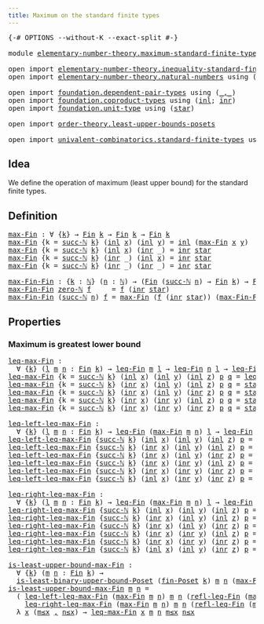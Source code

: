 ```yaml
---
title: Maximum on the standard finite types
---
```


<pre class="Agda"><a id="62" class="Symbol">{-#</a> <a id="66" class="Keyword">OPTIONS</a> <a id="74" class="Pragma">--without-K</a> <a id="86" class="Pragma">--exact-split</a> <a id="100" class="Symbol">#-}</a>

<a id="105" class="Keyword">module</a> <a id="112" href="elementary-number-theory.maximum-standard-finite-types.html" class="Module">elementary-number-theory.maximum-standard-finite-types</a> <a id="167" class="Keyword">where</a>

<a id="174" class="Keyword">open</a> <a id="179" class="Keyword">import</a> <a id="186" href="elementary-number-theory.inequality-standard-finite-types.html" class="Module">elementary-number-theory.inequality-standard-finite-types</a>
<a id="244" class="Keyword">open</a> <a id="249" class="Keyword">import</a> <a id="256" href="elementary-number-theory.natural-numbers.html" class="Module">elementary-number-theory.natural-numbers</a> <a id="297" class="Keyword">using</a> <a id="303" class="Symbol">(</a><a id="304" href="elementary-number-theory.natural-numbers.html#1458" class="Datatype">ℕ</a><a id="305" class="Symbol">;</a> <a id="307" href="elementary-number-theory.natural-numbers.html#1479" class="InductiveConstructor">zero-ℕ</a><a id="313" class="Symbol">;</a> <a id="315" href="elementary-number-theory.natural-numbers.html#1492" class="InductiveConstructor">succ-ℕ</a><a id="321" class="Symbol">)</a>

<a id="324" class="Keyword">open</a> <a id="329" class="Keyword">import</a> <a id="336" href="foundation.dependent-pair-types.html" class="Module">foundation.dependent-pair-types</a> <a id="368" class="Keyword">using</a> <a id="374" class="Symbol">(</a><a id="375" href="foundation-core.dependent-pair-types.html#692" class="InductiveConstructor Operator">_,_</a><a id="378" class="Symbol">)</a>
<a id="380" class="Keyword">open</a> <a id="385" class="Keyword">import</a> <a id="392" href="foundation.coproduct-types.html" class="Module">foundation.coproduct-types</a> <a id="419" class="Keyword">using</a> <a id="425" class="Symbol">(</a><a id="426" href="foundation.coproduct-types.html#1253" class="InductiveConstructor">inl</a><a id="429" class="Symbol">;</a> <a id="431" href="foundation.coproduct-types.html#1276" class="InductiveConstructor">inr</a><a id="434" class="Symbol">)</a>
<a id="436" class="Keyword">open</a> <a id="441" class="Keyword">import</a> <a id="448" href="foundation.unit-type.html" class="Module">foundation.unit-type</a> <a id="469" class="Keyword">using</a> <a id="475" class="Symbol">(</a><a id="476" href="foundation.unit-type.html#1108" class="InductiveConstructor">star</a><a id="480" class="Symbol">)</a>

<a id="483" class="Keyword">open</a> <a id="488" class="Keyword">import</a> <a id="495" href="order-theory.least-upper-bounds-posets.html" class="Module">order-theory.least-upper-bounds-posets</a>

<a id="535" class="Keyword">open</a> <a id="540" class="Keyword">import</a> <a id="547" href="univalent-combinatorics.standard-finite-types.html" class="Module">univalent-combinatorics.standard-finite-types</a> <a id="593" class="Keyword">using</a> <a id="599" class="Symbol">(</a><a id="600" href="univalent-combinatorics.standard-finite-types.html#2293" class="Function">Fin</a><a id="603" class="Symbol">)</a>
</pre>
## Idea

We define the operation of maximum (least upper bound) for the standard finite types.

## Definition

<pre class="Agda"><a id="max-Fin"></a><a id="729" href="elementary-number-theory.maximum-standard-finite-types.html#729" class="Function">max-Fin</a> <a id="737" class="Symbol">:</a> <a id="739" class="Symbol">∀</a> <a id="741" class="Symbol">{</a><a id="742" href="elementary-number-theory.maximum-standard-finite-types.html#742" class="Bound">k</a><a id="743" class="Symbol">}</a> <a id="745" class="Symbol">→</a> <a id="747" href="univalent-combinatorics.standard-finite-types.html#2293" class="Function">Fin</a> <a id="751" href="elementary-number-theory.maximum-standard-finite-types.html#742" class="Bound">k</a> <a id="753" class="Symbol">→</a> <a id="755" href="univalent-combinatorics.standard-finite-types.html#2293" class="Function">Fin</a> <a id="759" href="elementary-number-theory.maximum-standard-finite-types.html#742" class="Bound">k</a> <a id="761" class="Symbol">→</a> <a id="763" href="univalent-combinatorics.standard-finite-types.html#2293" class="Function">Fin</a> <a id="767" href="elementary-number-theory.maximum-standard-finite-types.html#742" class="Bound">k</a>
<a id="769" href="elementary-number-theory.maximum-standard-finite-types.html#729" class="Function">max-Fin</a> <a id="777" class="Symbol">{</a><a id="778" class="Argument">k</a> <a id="780" class="Symbol">=</a> <a id="782" href="elementary-number-theory.natural-numbers.html#1492" class="InductiveConstructor">succ-ℕ</a> <a id="789" href="elementary-number-theory.maximum-standard-finite-types.html#789" class="Bound">k</a><a id="790" class="Symbol">}</a> <a id="792" class="Symbol">(</a><a id="793" href="foundation.coproduct-types.html#1253" class="InductiveConstructor">inl</a> <a id="797" href="elementary-number-theory.maximum-standard-finite-types.html#797" class="Bound">x</a><a id="798" class="Symbol">)</a> <a id="800" class="Symbol">(</a><a id="801" href="foundation.coproduct-types.html#1253" class="InductiveConstructor">inl</a> <a id="805" href="elementary-number-theory.maximum-standard-finite-types.html#805" class="Bound">y</a><a id="806" class="Symbol">)</a> <a id="808" class="Symbol">=</a> <a id="810" href="foundation.coproduct-types.html#1253" class="InductiveConstructor">inl</a> <a id="814" class="Symbol">(</a><a id="815" href="elementary-number-theory.maximum-standard-finite-types.html#729" class="Function">max-Fin</a> <a id="823" href="elementary-number-theory.maximum-standard-finite-types.html#797" class="Bound">x</a> <a id="825" href="elementary-number-theory.maximum-standard-finite-types.html#805" class="Bound">y</a><a id="826" class="Symbol">)</a>
<a id="828" href="elementary-number-theory.maximum-standard-finite-types.html#729" class="Function">max-Fin</a> <a id="836" class="Symbol">{</a><a id="837" class="Argument">k</a> <a id="839" class="Symbol">=</a> <a id="841" href="elementary-number-theory.natural-numbers.html#1492" class="InductiveConstructor">succ-ℕ</a> <a id="848" href="elementary-number-theory.maximum-standard-finite-types.html#848" class="Bound">k</a><a id="849" class="Symbol">}</a> <a id="851" class="Symbol">(</a><a id="852" href="foundation.coproduct-types.html#1253" class="InductiveConstructor">inl</a> <a id="856" href="elementary-number-theory.maximum-standard-finite-types.html#856" class="Bound">x</a><a id="857" class="Symbol">)</a> <a id="859" class="Symbol">(</a><a id="860" href="foundation.coproduct-types.html#1276" class="InductiveConstructor">inr</a> <a id="864" class="Symbol">_)</a> <a id="867" class="Symbol">=</a> <a id="869" href="foundation.coproduct-types.html#1276" class="InductiveConstructor">inr</a> <a id="873" href="foundation.unit-type.html#1108" class="InductiveConstructor">star</a>
<a id="878" href="elementary-number-theory.maximum-standard-finite-types.html#729" class="Function">max-Fin</a> <a id="886" class="Symbol">{</a><a id="887" class="Argument">k</a> <a id="889" class="Symbol">=</a> <a id="891" href="elementary-number-theory.natural-numbers.html#1492" class="InductiveConstructor">succ-ℕ</a> <a id="898" href="elementary-number-theory.maximum-standard-finite-types.html#898" class="Bound">k</a><a id="899" class="Symbol">}</a> <a id="901" class="Symbol">(</a><a id="902" href="foundation.coproduct-types.html#1276" class="InductiveConstructor">inr</a> <a id="906" class="Symbol">_)</a> <a id="909" class="Symbol">(</a><a id="910" href="foundation.coproduct-types.html#1253" class="InductiveConstructor">inl</a> <a id="914" href="elementary-number-theory.maximum-standard-finite-types.html#914" class="Bound">x</a><a id="915" class="Symbol">)</a> <a id="917" class="Symbol">=</a> <a id="919" href="foundation.coproduct-types.html#1276" class="InductiveConstructor">inr</a> <a id="923" href="foundation.unit-type.html#1108" class="InductiveConstructor">star</a>
<a id="928" href="elementary-number-theory.maximum-standard-finite-types.html#729" class="Function">max-Fin</a> <a id="936" class="Symbol">{</a><a id="937" class="Argument">k</a> <a id="939" class="Symbol">=</a> <a id="941" href="elementary-number-theory.natural-numbers.html#1492" class="InductiveConstructor">succ-ℕ</a> <a id="948" href="elementary-number-theory.maximum-standard-finite-types.html#948" class="Bound">k</a><a id="949" class="Symbol">}</a> <a id="951" class="Symbol">(</a><a id="952" href="foundation.coproduct-types.html#1276" class="InductiveConstructor">inr</a> <a id="956" class="Symbol">_)</a> <a id="959" class="Symbol">(</a><a id="960" href="foundation.coproduct-types.html#1276" class="InductiveConstructor">inr</a> <a id="964" class="Symbol">_)</a> <a id="967" class="Symbol">=</a> <a id="969" href="foundation.coproduct-types.html#1276" class="InductiveConstructor">inr</a> <a id="973" href="foundation.unit-type.html#1108" class="InductiveConstructor">star</a>

<a id="max-Fin-Fin"></a><a id="979" href="elementary-number-theory.maximum-standard-finite-types.html#979" class="Function">max-Fin-Fin</a> <a id="991" class="Symbol">:</a> <a id="993" class="Symbol">{</a><a id="994" href="elementary-number-theory.maximum-standard-finite-types.html#994" class="Bound">k</a> <a id="996" class="Symbol">:</a> <a id="998" href="elementary-number-theory.natural-numbers.html#1458" class="Datatype">ℕ</a><a id="999" class="Symbol">}</a> <a id="1001" class="Symbol">(</a><a id="1002" href="elementary-number-theory.maximum-standard-finite-types.html#1002" class="Bound">n</a> <a id="1004" class="Symbol">:</a> <a id="1006" href="elementary-number-theory.natural-numbers.html#1458" class="Datatype">ℕ</a><a id="1007" class="Symbol">)</a> <a id="1009" class="Symbol">→</a> <a id="1011" class="Symbol">(</a><a id="1012" href="univalent-combinatorics.standard-finite-types.html#2293" class="Function">Fin</a> <a id="1016" class="Symbol">(</a><a id="1017" href="elementary-number-theory.natural-numbers.html#1492" class="InductiveConstructor">succ-ℕ</a> <a id="1024" href="elementary-number-theory.maximum-standard-finite-types.html#1002" class="Bound">n</a><a id="1025" class="Symbol">)</a> <a id="1027" class="Symbol">→</a> <a id="1029" href="univalent-combinatorics.standard-finite-types.html#2293" class="Function">Fin</a> <a id="1033" href="elementary-number-theory.maximum-standard-finite-types.html#994" class="Bound">k</a><a id="1034" class="Symbol">)</a> <a id="1036" class="Symbol">→</a> <a id="1038" href="univalent-combinatorics.standard-finite-types.html#2293" class="Function">Fin</a> <a id="1042" href="elementary-number-theory.maximum-standard-finite-types.html#994" class="Bound">k</a>
<a id="1044" href="elementary-number-theory.maximum-standard-finite-types.html#979" class="Function">max-Fin-Fin</a> <a id="1056" href="elementary-number-theory.natural-numbers.html#1479" class="InductiveConstructor">zero-ℕ</a> <a id="1063" href="elementary-number-theory.maximum-standard-finite-types.html#1063" class="Bound">f</a>     <a id="1069" class="Symbol">=</a> <a id="1071" href="elementary-number-theory.maximum-standard-finite-types.html#1063" class="Bound">f</a> <a id="1073" class="Symbol">(</a><a id="1074" href="foundation.coproduct-types.html#1276" class="InductiveConstructor">inr</a> <a id="1078" href="foundation.unit-type.html#1108" class="InductiveConstructor">star</a><a id="1082" class="Symbol">)</a>
<a id="1084" href="elementary-number-theory.maximum-standard-finite-types.html#979" class="Function">max-Fin-Fin</a> <a id="1096" class="Symbol">(</a><a id="1097" href="elementary-number-theory.natural-numbers.html#1492" class="InductiveConstructor">succ-ℕ</a> <a id="1104" href="elementary-number-theory.maximum-standard-finite-types.html#1104" class="Bound">n</a><a id="1105" class="Symbol">)</a> <a id="1107" href="elementary-number-theory.maximum-standard-finite-types.html#1107" class="Bound">f</a> <a id="1109" class="Symbol">=</a> <a id="1111" href="elementary-number-theory.maximum-standard-finite-types.html#729" class="Function">max-Fin</a> <a id="1119" class="Symbol">(</a><a id="1120" href="elementary-number-theory.maximum-standard-finite-types.html#1107" class="Bound">f</a> <a id="1122" class="Symbol">(</a><a id="1123" href="foundation.coproduct-types.html#1276" class="InductiveConstructor">inr</a> <a id="1127" href="foundation.unit-type.html#1108" class="InductiveConstructor">star</a><a id="1131" class="Symbol">))</a> <a id="1134" class="Symbol">(</a><a id="1135" href="elementary-number-theory.maximum-standard-finite-types.html#979" class="Function">max-Fin-Fin</a> <a id="1147" href="elementary-number-theory.maximum-standard-finite-types.html#1104" class="Bound">n</a> <a id="1149" class="Symbol">(λ</a> <a id="1152" href="elementary-number-theory.maximum-standard-finite-types.html#1152" class="Bound">k</a> <a id="1154" class="Symbol">→</a> <a id="1156" href="elementary-number-theory.maximum-standard-finite-types.html#1107" class="Bound">f</a> <a id="1158" class="Symbol">(</a><a id="1159" href="foundation.coproduct-types.html#1253" class="InductiveConstructor">inl</a> <a id="1163" href="elementary-number-theory.maximum-standard-finite-types.html#1152" class="Bound">k</a><a id="1164" class="Symbol">)))</a>
</pre>
## Properties

### Maximum is greatest lower bound

<pre class="Agda"><a id="leq-max-Fin"></a><a id="1233" href="elementary-number-theory.maximum-standard-finite-types.html#1233" class="Function">leq-max-Fin</a> <a id="1245" class="Symbol">:</a>
  <a id="1249" class="Symbol">∀</a> <a id="1251" class="Symbol">{</a><a id="1252" href="elementary-number-theory.maximum-standard-finite-types.html#1252" class="Bound">k</a><a id="1253" class="Symbol">}</a> <a id="1255" class="Symbol">(</a><a id="1256" href="elementary-number-theory.maximum-standard-finite-types.html#1256" class="Bound">l</a> <a id="1258" href="elementary-number-theory.maximum-standard-finite-types.html#1258" class="Bound">m</a> <a id="1260" href="elementary-number-theory.maximum-standard-finite-types.html#1260" class="Bound">n</a> <a id="1262" class="Symbol">:</a> <a id="1264" href="univalent-combinatorics.standard-finite-types.html#2293" class="Function">Fin</a> <a id="1268" href="elementary-number-theory.maximum-standard-finite-types.html#1252" class="Bound">k</a><a id="1269" class="Symbol">)</a> <a id="1271" class="Symbol">→</a> <a id="1273" href="elementary-number-theory.inequality-standard-finite-types.html#1164" class="Function">leq-Fin</a> <a id="1281" href="elementary-number-theory.maximum-standard-finite-types.html#1258" class="Bound">m</a> <a id="1283" href="elementary-number-theory.maximum-standard-finite-types.html#1256" class="Bound">l</a> <a id="1285" class="Symbol">→</a> <a id="1287" href="elementary-number-theory.inequality-standard-finite-types.html#1164" class="Function">leq-Fin</a> <a id="1295" href="elementary-number-theory.maximum-standard-finite-types.html#1260" class="Bound">n</a> <a id="1297" href="elementary-number-theory.maximum-standard-finite-types.html#1256" class="Bound">l</a> <a id="1299" class="Symbol">→</a> <a id="1301" href="elementary-number-theory.inequality-standard-finite-types.html#1164" class="Function">leq-Fin</a> <a id="1309" class="Symbol">(</a><a id="1310" href="elementary-number-theory.maximum-standard-finite-types.html#729" class="Function">max-Fin</a> <a id="1318" href="elementary-number-theory.maximum-standard-finite-types.html#1258" class="Bound">m</a> <a id="1320" href="elementary-number-theory.maximum-standard-finite-types.html#1260" class="Bound">n</a><a id="1321" class="Symbol">)</a> <a id="1323" href="elementary-number-theory.maximum-standard-finite-types.html#1256" class="Bound">l</a>
<a id="1325" href="elementary-number-theory.maximum-standard-finite-types.html#1233" class="Function">leq-max-Fin</a> <a id="1337" class="Symbol">{</a><a id="1338" class="Argument">k</a> <a id="1340" class="Symbol">=</a> <a id="1342" href="elementary-number-theory.natural-numbers.html#1492" class="InductiveConstructor">succ-ℕ</a> <a id="1349" href="elementary-number-theory.maximum-standard-finite-types.html#1349" class="Bound">k</a><a id="1350" class="Symbol">}</a> <a id="1352" class="Symbol">(</a><a id="1353" href="foundation.coproduct-types.html#1253" class="InductiveConstructor">inl</a> <a id="1357" href="elementary-number-theory.maximum-standard-finite-types.html#1357" class="Bound">x</a><a id="1358" class="Symbol">)</a> <a id="1360" class="Symbol">(</a><a id="1361" href="foundation.coproduct-types.html#1253" class="InductiveConstructor">inl</a> <a id="1365" href="elementary-number-theory.maximum-standard-finite-types.html#1365" class="Bound">y</a><a id="1366" class="Symbol">)</a> <a id="1368" class="Symbol">(</a><a id="1369" href="foundation.coproduct-types.html#1253" class="InductiveConstructor">inl</a> <a id="1373" href="elementary-number-theory.maximum-standard-finite-types.html#1373" class="Bound">z</a><a id="1374" class="Symbol">)</a> <a id="1376" href="elementary-number-theory.maximum-standard-finite-types.html#1376" class="Bound">p</a> <a id="1378" href="elementary-number-theory.maximum-standard-finite-types.html#1378" class="Bound">q</a> <a id="1380" class="Symbol">=</a> <a id="1382" href="elementary-number-theory.maximum-standard-finite-types.html#1233" class="Function">leq-max-Fin</a> <a id="1394" href="elementary-number-theory.maximum-standard-finite-types.html#1357" class="Bound">x</a> <a id="1396" href="elementary-number-theory.maximum-standard-finite-types.html#1365" class="Bound">y</a> <a id="1398" href="elementary-number-theory.maximum-standard-finite-types.html#1373" class="Bound">z</a> <a id="1400" href="elementary-number-theory.maximum-standard-finite-types.html#1376" class="Bound">p</a> <a id="1402" href="elementary-number-theory.maximum-standard-finite-types.html#1378" class="Bound">q</a>
<a id="1404" href="elementary-number-theory.maximum-standard-finite-types.html#1233" class="Function">leq-max-Fin</a> <a id="1416" class="Symbol">{</a><a id="1417" class="Argument">k</a> <a id="1419" class="Symbol">=</a> <a id="1421" href="elementary-number-theory.natural-numbers.html#1492" class="InductiveConstructor">succ-ℕ</a> <a id="1428" href="elementary-number-theory.maximum-standard-finite-types.html#1428" class="Bound">k</a><a id="1429" class="Symbol">}</a> <a id="1431" class="Symbol">(</a><a id="1432" href="foundation.coproduct-types.html#1276" class="InductiveConstructor">inr</a> <a id="1436" href="elementary-number-theory.maximum-standard-finite-types.html#1436" class="Bound">x</a><a id="1437" class="Symbol">)</a> <a id="1439" class="Symbol">(</a><a id="1440" href="foundation.coproduct-types.html#1253" class="InductiveConstructor">inl</a> <a id="1444" href="elementary-number-theory.maximum-standard-finite-types.html#1444" class="Bound">y</a><a id="1445" class="Symbol">)</a> <a id="1447" class="Symbol">(</a><a id="1448" href="foundation.coproduct-types.html#1253" class="InductiveConstructor">inl</a> <a id="1452" href="elementary-number-theory.maximum-standard-finite-types.html#1452" class="Bound">z</a><a id="1453" class="Symbol">)</a> <a id="1455" href="elementary-number-theory.maximum-standard-finite-types.html#1455" class="Bound">p</a> <a id="1457" href="elementary-number-theory.maximum-standard-finite-types.html#1457" class="Bound">q</a> <a id="1459" class="Symbol">=</a> <a id="1461" href="foundation.unit-type.html#1108" class="InductiveConstructor">star</a>
<a id="1466" href="elementary-number-theory.maximum-standard-finite-types.html#1233" class="Function">leq-max-Fin</a> <a id="1478" class="Symbol">{</a><a id="1479" class="Argument">k</a> <a id="1481" class="Symbol">=</a> <a id="1483" href="elementary-number-theory.natural-numbers.html#1492" class="InductiveConstructor">succ-ℕ</a> <a id="1490" href="elementary-number-theory.maximum-standard-finite-types.html#1490" class="Bound">k</a><a id="1491" class="Symbol">}</a> <a id="1493" class="Symbol">(</a><a id="1494" href="foundation.coproduct-types.html#1276" class="InductiveConstructor">inr</a> <a id="1498" href="elementary-number-theory.maximum-standard-finite-types.html#1498" class="Bound">x</a><a id="1499" class="Symbol">)</a> <a id="1501" class="Symbol">(</a><a id="1502" href="foundation.coproduct-types.html#1253" class="InductiveConstructor">inl</a> <a id="1506" href="elementary-number-theory.maximum-standard-finite-types.html#1506" class="Bound">y</a><a id="1507" class="Symbol">)</a> <a id="1509" class="Symbol">(</a><a id="1510" href="foundation.coproduct-types.html#1276" class="InductiveConstructor">inr</a> <a id="1514" href="elementary-number-theory.maximum-standard-finite-types.html#1514" class="Bound">z</a><a id="1515" class="Symbol">)</a> <a id="1517" href="elementary-number-theory.maximum-standard-finite-types.html#1517" class="Bound">p</a> <a id="1519" href="elementary-number-theory.maximum-standard-finite-types.html#1519" class="Bound">q</a> <a id="1521" class="Symbol">=</a> <a id="1523" href="foundation.unit-type.html#1108" class="InductiveConstructor">star</a>
<a id="1528" href="elementary-number-theory.maximum-standard-finite-types.html#1233" class="Function">leq-max-Fin</a> <a id="1540" class="Symbol">{</a><a id="1541" class="Argument">k</a> <a id="1543" class="Symbol">=</a> <a id="1545" href="elementary-number-theory.natural-numbers.html#1492" class="InductiveConstructor">succ-ℕ</a> <a id="1552" href="elementary-number-theory.maximum-standard-finite-types.html#1552" class="Bound">k</a><a id="1553" class="Symbol">}</a> <a id="1555" class="Symbol">(</a><a id="1556" href="foundation.coproduct-types.html#1276" class="InductiveConstructor">inr</a> <a id="1560" href="elementary-number-theory.maximum-standard-finite-types.html#1560" class="Bound">x</a><a id="1561" class="Symbol">)</a> <a id="1563" class="Symbol">(</a><a id="1564" href="foundation.coproduct-types.html#1276" class="InductiveConstructor">inr</a> <a id="1568" href="elementary-number-theory.maximum-standard-finite-types.html#1568" class="Bound">y</a><a id="1569" class="Symbol">)</a> <a id="1571" class="Symbol">(</a><a id="1572" href="foundation.coproduct-types.html#1253" class="InductiveConstructor">inl</a> <a id="1576" href="elementary-number-theory.maximum-standard-finite-types.html#1576" class="Bound">z</a><a id="1577" class="Symbol">)</a> <a id="1579" href="elementary-number-theory.maximum-standard-finite-types.html#1579" class="Bound">p</a> <a id="1581" href="elementary-number-theory.maximum-standard-finite-types.html#1581" class="Bound">q</a> <a id="1583" class="Symbol">=</a> <a id="1585" href="foundation.unit-type.html#1108" class="InductiveConstructor">star</a>
<a id="1590" href="elementary-number-theory.maximum-standard-finite-types.html#1233" class="Function">leq-max-Fin</a> <a id="1602" class="Symbol">{</a><a id="1603" class="Argument">k</a> <a id="1605" class="Symbol">=</a> <a id="1607" href="elementary-number-theory.natural-numbers.html#1492" class="InductiveConstructor">succ-ℕ</a> <a id="1614" href="elementary-number-theory.maximum-standard-finite-types.html#1614" class="Bound">k</a><a id="1615" class="Symbol">}</a> <a id="1617" class="Symbol">(</a><a id="1618" href="foundation.coproduct-types.html#1276" class="InductiveConstructor">inr</a> <a id="1622" href="elementary-number-theory.maximum-standard-finite-types.html#1622" class="Bound">x</a><a id="1623" class="Symbol">)</a> <a id="1625" class="Symbol">(</a><a id="1626" href="foundation.coproduct-types.html#1276" class="InductiveConstructor">inr</a> <a id="1630" href="elementary-number-theory.maximum-standard-finite-types.html#1630" class="Bound">y</a><a id="1631" class="Symbol">)</a> <a id="1633" class="Symbol">(</a><a id="1634" href="foundation.coproduct-types.html#1276" class="InductiveConstructor">inr</a> <a id="1638" href="elementary-number-theory.maximum-standard-finite-types.html#1638" class="Bound">z</a><a id="1639" class="Symbol">)</a> <a id="1641" href="elementary-number-theory.maximum-standard-finite-types.html#1641" class="Bound">p</a> <a id="1643" href="elementary-number-theory.maximum-standard-finite-types.html#1643" class="Bound">q</a> <a id="1645" class="Symbol">=</a> <a id="1647" href="foundation.unit-type.html#1108" class="InductiveConstructor">star</a>

<a id="leq-left-leq-max-Fin"></a><a id="1653" href="elementary-number-theory.maximum-standard-finite-types.html#1653" class="Function">leq-left-leq-max-Fin</a> <a id="1674" class="Symbol">:</a>
  <a id="1678" class="Symbol">∀</a> <a id="1680" class="Symbol">{</a><a id="1681" href="elementary-number-theory.maximum-standard-finite-types.html#1681" class="Bound">k</a><a id="1682" class="Symbol">}</a> <a id="1684" class="Symbol">(</a><a id="1685" href="elementary-number-theory.maximum-standard-finite-types.html#1685" class="Bound">l</a> <a id="1687" href="elementary-number-theory.maximum-standard-finite-types.html#1687" class="Bound">m</a> <a id="1689" href="elementary-number-theory.maximum-standard-finite-types.html#1689" class="Bound">n</a> <a id="1691" class="Symbol">:</a> <a id="1693" href="univalent-combinatorics.standard-finite-types.html#2293" class="Function">Fin</a> <a id="1697" href="elementary-number-theory.maximum-standard-finite-types.html#1681" class="Bound">k</a><a id="1698" class="Symbol">)</a> <a id="1700" class="Symbol">→</a> <a id="1702" href="elementary-number-theory.inequality-standard-finite-types.html#1164" class="Function">leq-Fin</a> <a id="1710" class="Symbol">(</a><a id="1711" href="elementary-number-theory.maximum-standard-finite-types.html#729" class="Function">max-Fin</a> <a id="1719" href="elementary-number-theory.maximum-standard-finite-types.html#1687" class="Bound">m</a> <a id="1721" href="elementary-number-theory.maximum-standard-finite-types.html#1689" class="Bound">n</a><a id="1722" class="Symbol">)</a> <a id="1724" href="elementary-number-theory.maximum-standard-finite-types.html#1685" class="Bound">l</a> <a id="1726" class="Symbol">→</a> <a id="1728" href="elementary-number-theory.inequality-standard-finite-types.html#1164" class="Function">leq-Fin</a> <a id="1736" href="elementary-number-theory.maximum-standard-finite-types.html#1687" class="Bound">m</a> <a id="1738" href="elementary-number-theory.maximum-standard-finite-types.html#1685" class="Bound">l</a>
<a id="1740" href="elementary-number-theory.maximum-standard-finite-types.html#1653" class="Function">leq-left-leq-max-Fin</a> <a id="1761" class="Symbol">{</a><a id="1762" href="elementary-number-theory.natural-numbers.html#1492" class="InductiveConstructor">succ-ℕ</a> <a id="1769" href="elementary-number-theory.maximum-standard-finite-types.html#1769" class="Bound">k</a><a id="1770" class="Symbol">}</a> <a id="1772" class="Symbol">(</a><a id="1773" href="foundation.coproduct-types.html#1253" class="InductiveConstructor">inl</a> <a id="1777" href="elementary-number-theory.maximum-standard-finite-types.html#1777" class="Bound">x</a><a id="1778" class="Symbol">)</a> <a id="1780" class="Symbol">(</a><a id="1781" href="foundation.coproduct-types.html#1253" class="InductiveConstructor">inl</a> <a id="1785" href="elementary-number-theory.maximum-standard-finite-types.html#1785" class="Bound">y</a><a id="1786" class="Symbol">)</a> <a id="1788" class="Symbol">(</a><a id="1789" href="foundation.coproduct-types.html#1253" class="InductiveConstructor">inl</a> <a id="1793" href="elementary-number-theory.maximum-standard-finite-types.html#1793" class="Bound">z</a><a id="1794" class="Symbol">)</a> <a id="1796" href="elementary-number-theory.maximum-standard-finite-types.html#1796" class="Bound">p</a> <a id="1798" class="Symbol">=</a> <a id="1800" href="elementary-number-theory.maximum-standard-finite-types.html#1653" class="Function">leq-left-leq-max-Fin</a> <a id="1821" href="elementary-number-theory.maximum-standard-finite-types.html#1777" class="Bound">x</a> <a id="1823" href="elementary-number-theory.maximum-standard-finite-types.html#1785" class="Bound">y</a> <a id="1825" href="elementary-number-theory.maximum-standard-finite-types.html#1793" class="Bound">z</a> <a id="1827" href="elementary-number-theory.maximum-standard-finite-types.html#1796" class="Bound">p</a>
<a id="1829" href="elementary-number-theory.maximum-standard-finite-types.html#1653" class="Function">leq-left-leq-max-Fin</a> <a id="1850" class="Symbol">{</a><a id="1851" href="elementary-number-theory.natural-numbers.html#1492" class="InductiveConstructor">succ-ℕ</a> <a id="1858" href="elementary-number-theory.maximum-standard-finite-types.html#1858" class="Bound">k</a><a id="1859" class="Symbol">}</a> <a id="1861" class="Symbol">(</a><a id="1862" href="foundation.coproduct-types.html#1276" class="InductiveConstructor">inr</a> <a id="1866" href="elementary-number-theory.maximum-standard-finite-types.html#1866" class="Bound">x</a><a id="1867" class="Symbol">)</a> <a id="1869" class="Symbol">(</a><a id="1870" href="foundation.coproduct-types.html#1253" class="InductiveConstructor">inl</a> <a id="1874" href="elementary-number-theory.maximum-standard-finite-types.html#1874" class="Bound">y</a><a id="1875" class="Symbol">)</a> <a id="1877" class="Symbol">(</a><a id="1878" href="foundation.coproduct-types.html#1253" class="InductiveConstructor">inl</a> <a id="1882" href="elementary-number-theory.maximum-standard-finite-types.html#1882" class="Bound">z</a><a id="1883" class="Symbol">)</a> <a id="1885" href="elementary-number-theory.maximum-standard-finite-types.html#1885" class="Bound">p</a> <a id="1887" class="Symbol">=</a> <a id="1889" href="foundation.unit-type.html#1108" class="InductiveConstructor">star</a>
<a id="1894" href="elementary-number-theory.maximum-standard-finite-types.html#1653" class="Function">leq-left-leq-max-Fin</a> <a id="1915" class="Symbol">{</a><a id="1916" href="elementary-number-theory.natural-numbers.html#1492" class="InductiveConstructor">succ-ℕ</a> <a id="1923" href="elementary-number-theory.maximum-standard-finite-types.html#1923" class="Bound">k</a><a id="1924" class="Symbol">}</a> <a id="1926" class="Symbol">(</a><a id="1927" href="foundation.coproduct-types.html#1276" class="InductiveConstructor">inr</a> <a id="1931" href="elementary-number-theory.maximum-standard-finite-types.html#1931" class="Bound">x</a><a id="1932" class="Symbol">)</a> <a id="1934" class="Symbol">(</a><a id="1935" href="foundation.coproduct-types.html#1253" class="InductiveConstructor">inl</a> <a id="1939" href="elementary-number-theory.maximum-standard-finite-types.html#1939" class="Bound">y</a><a id="1940" class="Symbol">)</a> <a id="1942" class="Symbol">(</a><a id="1943" href="foundation.coproduct-types.html#1276" class="InductiveConstructor">inr</a> <a id="1947" href="elementary-number-theory.maximum-standard-finite-types.html#1947" class="Bound">z</a><a id="1948" class="Symbol">)</a> <a id="1950" href="elementary-number-theory.maximum-standard-finite-types.html#1950" class="Bound">p</a> <a id="1952" class="Symbol">=</a> <a id="1954" href="foundation.unit-type.html#1108" class="InductiveConstructor">star</a>
<a id="1959" href="elementary-number-theory.maximum-standard-finite-types.html#1653" class="Function">leq-left-leq-max-Fin</a> <a id="1980" class="Symbol">{</a><a id="1981" href="elementary-number-theory.natural-numbers.html#1492" class="InductiveConstructor">succ-ℕ</a> <a id="1988" href="elementary-number-theory.maximum-standard-finite-types.html#1988" class="Bound">k</a><a id="1989" class="Symbol">}</a> <a id="1991" class="Symbol">(</a><a id="1992" href="foundation.coproduct-types.html#1276" class="InductiveConstructor">inr</a> <a id="1996" href="elementary-number-theory.maximum-standard-finite-types.html#1996" class="Bound">x</a><a id="1997" class="Symbol">)</a> <a id="1999" class="Symbol">(</a><a id="2000" href="foundation.coproduct-types.html#1276" class="InductiveConstructor">inr</a> <a id="2004" href="elementary-number-theory.maximum-standard-finite-types.html#2004" class="Bound">y</a><a id="2005" class="Symbol">)</a> <a id="2007" class="Symbol">(</a><a id="2008" href="foundation.coproduct-types.html#1253" class="InductiveConstructor">inl</a> <a id="2012" href="elementary-number-theory.maximum-standard-finite-types.html#2012" class="Bound">z</a><a id="2013" class="Symbol">)</a> <a id="2015" href="elementary-number-theory.maximum-standard-finite-types.html#2015" class="Bound">p</a> <a id="2017" class="Symbol">=</a> <a id="2019" href="foundation.unit-type.html#1108" class="InductiveConstructor">star</a>
<a id="2024" href="elementary-number-theory.maximum-standard-finite-types.html#1653" class="Function">leq-left-leq-max-Fin</a> <a id="2045" class="Symbol">{</a><a id="2046" href="elementary-number-theory.natural-numbers.html#1492" class="InductiveConstructor">succ-ℕ</a> <a id="2053" href="elementary-number-theory.maximum-standard-finite-types.html#2053" class="Bound">k</a><a id="2054" class="Symbol">}</a> <a id="2056" class="Symbol">(</a><a id="2057" href="foundation.coproduct-types.html#1276" class="InductiveConstructor">inr</a> <a id="2061" href="elementary-number-theory.maximum-standard-finite-types.html#2061" class="Bound">x</a><a id="2062" class="Symbol">)</a> <a id="2064" class="Symbol">(</a><a id="2065" href="foundation.coproduct-types.html#1276" class="InductiveConstructor">inr</a> <a id="2069" href="elementary-number-theory.maximum-standard-finite-types.html#2069" class="Bound">y</a><a id="2070" class="Symbol">)</a> <a id="2072" class="Symbol">(</a><a id="2073" href="foundation.coproduct-types.html#1276" class="InductiveConstructor">inr</a> <a id="2077" href="elementary-number-theory.maximum-standard-finite-types.html#2077" class="Bound">z</a><a id="2078" class="Symbol">)</a> <a id="2080" href="elementary-number-theory.maximum-standard-finite-types.html#2080" class="Bound">p</a> <a id="2082" class="Symbol">=</a> <a id="2084" href="foundation.unit-type.html#1108" class="InductiveConstructor">star</a>
<a id="2089" href="elementary-number-theory.maximum-standard-finite-types.html#1653" class="Function">leq-left-leq-max-Fin</a> <a id="2110" class="Symbol">{</a><a id="2111" href="elementary-number-theory.natural-numbers.html#1492" class="InductiveConstructor">succ-ℕ</a> <a id="2118" href="elementary-number-theory.maximum-standard-finite-types.html#2118" class="Bound">k</a><a id="2119" class="Symbol">}</a> <a id="2121" class="Symbol">(</a><a id="2122" href="foundation.coproduct-types.html#1253" class="InductiveConstructor">inl</a> <a id="2126" href="elementary-number-theory.maximum-standard-finite-types.html#2126" class="Bound">x</a><a id="2127" class="Symbol">)</a> <a id="2129" class="Symbol">(</a><a id="2130" href="foundation.coproduct-types.html#1276" class="InductiveConstructor">inr</a> <a id="2134" href="elementary-number-theory.maximum-standard-finite-types.html#2134" class="Bound">y</a><a id="2135" class="Symbol">)</a> <a id="2137" class="Symbol">(</a><a id="2138" href="foundation.coproduct-types.html#1276" class="InductiveConstructor">inr</a> <a id="2142" href="elementary-number-theory.maximum-standard-finite-types.html#2142" class="Bound">z</a><a id="2143" class="Symbol">)</a> <a id="2145" href="elementary-number-theory.maximum-standard-finite-types.html#2145" class="Bound">p</a> <a id="2147" class="Symbol">=</a> <a id="2149" href="elementary-number-theory.maximum-standard-finite-types.html#2145" class="Bound">p</a>

<a id="leq-right-leq-max-Fin"></a><a id="2152" href="elementary-number-theory.maximum-standard-finite-types.html#2152" class="Function">leq-right-leq-max-Fin</a> <a id="2174" class="Symbol">:</a>
  <a id="2178" class="Symbol">∀</a> <a id="2180" class="Symbol">{</a><a id="2181" href="elementary-number-theory.maximum-standard-finite-types.html#2181" class="Bound">k</a><a id="2182" class="Symbol">}</a> <a id="2184" class="Symbol">(</a><a id="2185" href="elementary-number-theory.maximum-standard-finite-types.html#2185" class="Bound">l</a> <a id="2187" href="elementary-number-theory.maximum-standard-finite-types.html#2187" class="Bound">m</a> <a id="2189" href="elementary-number-theory.maximum-standard-finite-types.html#2189" class="Bound">n</a> <a id="2191" class="Symbol">:</a> <a id="2193" href="univalent-combinatorics.standard-finite-types.html#2293" class="Function">Fin</a> <a id="2197" href="elementary-number-theory.maximum-standard-finite-types.html#2181" class="Bound">k</a><a id="2198" class="Symbol">)</a> <a id="2200" class="Symbol">→</a> <a id="2202" href="elementary-number-theory.inequality-standard-finite-types.html#1164" class="Function">leq-Fin</a> <a id="2210" class="Symbol">(</a><a id="2211" href="elementary-number-theory.maximum-standard-finite-types.html#729" class="Function">max-Fin</a> <a id="2219" href="elementary-number-theory.maximum-standard-finite-types.html#2187" class="Bound">m</a> <a id="2221" href="elementary-number-theory.maximum-standard-finite-types.html#2189" class="Bound">n</a><a id="2222" class="Symbol">)</a> <a id="2224" href="elementary-number-theory.maximum-standard-finite-types.html#2185" class="Bound">l</a> <a id="2226" class="Symbol">→</a> <a id="2228" href="elementary-number-theory.inequality-standard-finite-types.html#1164" class="Function">leq-Fin</a> <a id="2236" href="elementary-number-theory.maximum-standard-finite-types.html#2189" class="Bound">n</a> <a id="2238" href="elementary-number-theory.maximum-standard-finite-types.html#2185" class="Bound">l</a>
<a id="2240" href="elementary-number-theory.maximum-standard-finite-types.html#2152" class="Function">leq-right-leq-max-Fin</a> <a id="2262" class="Symbol">{</a><a id="2263" href="elementary-number-theory.natural-numbers.html#1492" class="InductiveConstructor">succ-ℕ</a> <a id="2270" href="elementary-number-theory.maximum-standard-finite-types.html#2270" class="Bound">k</a><a id="2271" class="Symbol">}</a> <a id="2273" class="Symbol">(</a><a id="2274" href="foundation.coproduct-types.html#1253" class="InductiveConstructor">inl</a> <a id="2278" href="elementary-number-theory.maximum-standard-finite-types.html#2278" class="Bound">x</a><a id="2279" class="Symbol">)</a> <a id="2281" class="Symbol">(</a><a id="2282" href="foundation.coproduct-types.html#1253" class="InductiveConstructor">inl</a> <a id="2286" href="elementary-number-theory.maximum-standard-finite-types.html#2286" class="Bound">y</a><a id="2287" class="Symbol">)</a> <a id="2289" class="Symbol">(</a><a id="2290" href="foundation.coproduct-types.html#1253" class="InductiveConstructor">inl</a> <a id="2294" href="elementary-number-theory.maximum-standard-finite-types.html#2294" class="Bound">z</a><a id="2295" class="Symbol">)</a> <a id="2297" href="elementary-number-theory.maximum-standard-finite-types.html#2297" class="Bound">p</a> <a id="2299" class="Symbol">=</a> <a id="2301" href="elementary-number-theory.maximum-standard-finite-types.html#2152" class="Function">leq-right-leq-max-Fin</a> <a id="2323" href="elementary-number-theory.maximum-standard-finite-types.html#2278" class="Bound">x</a> <a id="2325" href="elementary-number-theory.maximum-standard-finite-types.html#2286" class="Bound">y</a> <a id="2327" href="elementary-number-theory.maximum-standard-finite-types.html#2294" class="Bound">z</a> <a id="2329" href="elementary-number-theory.maximum-standard-finite-types.html#2297" class="Bound">p</a>
<a id="2331" href="elementary-number-theory.maximum-standard-finite-types.html#2152" class="Function">leq-right-leq-max-Fin</a> <a id="2353" class="Symbol">{</a><a id="2354" href="elementary-number-theory.natural-numbers.html#1492" class="InductiveConstructor">succ-ℕ</a> <a id="2361" href="elementary-number-theory.maximum-standard-finite-types.html#2361" class="Bound">k</a><a id="2362" class="Symbol">}</a> <a id="2364" class="Symbol">(</a><a id="2365" href="foundation.coproduct-types.html#1276" class="InductiveConstructor">inr</a> <a id="2369" href="elementary-number-theory.maximum-standard-finite-types.html#2369" class="Bound">x</a><a id="2370" class="Symbol">)</a> <a id="2372" class="Symbol">(</a><a id="2373" href="foundation.coproduct-types.html#1253" class="InductiveConstructor">inl</a> <a id="2377" href="elementary-number-theory.maximum-standard-finite-types.html#2377" class="Bound">y</a><a id="2378" class="Symbol">)</a> <a id="2380" class="Symbol">(</a><a id="2381" href="foundation.coproduct-types.html#1253" class="InductiveConstructor">inl</a> <a id="2385" href="elementary-number-theory.maximum-standard-finite-types.html#2385" class="Bound">z</a><a id="2386" class="Symbol">)</a> <a id="2388" href="elementary-number-theory.maximum-standard-finite-types.html#2388" class="Bound">p</a> <a id="2390" class="Symbol">=</a> <a id="2392" href="foundation.unit-type.html#1108" class="InductiveConstructor">star</a>
<a id="2397" href="elementary-number-theory.maximum-standard-finite-types.html#2152" class="Function">leq-right-leq-max-Fin</a> <a id="2419" class="Symbol">{</a><a id="2420" href="elementary-number-theory.natural-numbers.html#1492" class="InductiveConstructor">succ-ℕ</a> <a id="2427" href="elementary-number-theory.maximum-standard-finite-types.html#2427" class="Bound">k</a><a id="2428" class="Symbol">}</a> <a id="2430" class="Symbol">(</a><a id="2431" href="foundation.coproduct-types.html#1276" class="InductiveConstructor">inr</a> <a id="2435" href="elementary-number-theory.maximum-standard-finite-types.html#2435" class="Bound">x</a><a id="2436" class="Symbol">)</a> <a id="2438" class="Symbol">(</a><a id="2439" href="foundation.coproduct-types.html#1253" class="InductiveConstructor">inl</a> <a id="2443" href="elementary-number-theory.maximum-standard-finite-types.html#2443" class="Bound">y</a><a id="2444" class="Symbol">)</a> <a id="2446" class="Symbol">(</a><a id="2447" href="foundation.coproduct-types.html#1276" class="InductiveConstructor">inr</a> <a id="2451" href="elementary-number-theory.maximum-standard-finite-types.html#2451" class="Bound">z</a><a id="2452" class="Symbol">)</a> <a id="2454" href="elementary-number-theory.maximum-standard-finite-types.html#2454" class="Bound">p</a> <a id="2456" class="Symbol">=</a> <a id="2458" href="foundation.unit-type.html#1108" class="InductiveConstructor">star</a>
<a id="2463" href="elementary-number-theory.maximum-standard-finite-types.html#2152" class="Function">leq-right-leq-max-Fin</a> <a id="2485" class="Symbol">{</a><a id="2486" href="elementary-number-theory.natural-numbers.html#1492" class="InductiveConstructor">succ-ℕ</a> <a id="2493" href="elementary-number-theory.maximum-standard-finite-types.html#2493" class="Bound">k</a><a id="2494" class="Symbol">}</a> <a id="2496" class="Symbol">(</a><a id="2497" href="foundation.coproduct-types.html#1276" class="InductiveConstructor">inr</a> <a id="2501" href="elementary-number-theory.maximum-standard-finite-types.html#2501" class="Bound">x</a><a id="2502" class="Symbol">)</a> <a id="2504" class="Symbol">(</a><a id="2505" href="foundation.coproduct-types.html#1276" class="InductiveConstructor">inr</a> <a id="2509" href="elementary-number-theory.maximum-standard-finite-types.html#2509" class="Bound">y</a><a id="2510" class="Symbol">)</a> <a id="2512" class="Symbol">(</a><a id="2513" href="foundation.coproduct-types.html#1253" class="InductiveConstructor">inl</a> <a id="2517" href="elementary-number-theory.maximum-standard-finite-types.html#2517" class="Bound">z</a><a id="2518" class="Symbol">)</a> <a id="2520" href="elementary-number-theory.maximum-standard-finite-types.html#2520" class="Bound">p</a> <a id="2522" class="Symbol">=</a> <a id="2524" href="foundation.unit-type.html#1108" class="InductiveConstructor">star</a>
<a id="2529" href="elementary-number-theory.maximum-standard-finite-types.html#2152" class="Function">leq-right-leq-max-Fin</a> <a id="2551" class="Symbol">{</a><a id="2552" href="elementary-number-theory.natural-numbers.html#1492" class="InductiveConstructor">succ-ℕ</a> <a id="2559" href="elementary-number-theory.maximum-standard-finite-types.html#2559" class="Bound">k</a><a id="2560" class="Symbol">}</a> <a id="2562" class="Symbol">(</a><a id="2563" href="foundation.coproduct-types.html#1276" class="InductiveConstructor">inr</a> <a id="2567" href="elementary-number-theory.maximum-standard-finite-types.html#2567" class="Bound">x</a><a id="2568" class="Symbol">)</a> <a id="2570" class="Symbol">(</a><a id="2571" href="foundation.coproduct-types.html#1276" class="InductiveConstructor">inr</a> <a id="2575" href="elementary-number-theory.maximum-standard-finite-types.html#2575" class="Bound">y</a><a id="2576" class="Symbol">)</a> <a id="2578" class="Symbol">(</a><a id="2579" href="foundation.coproduct-types.html#1276" class="InductiveConstructor">inr</a> <a id="2583" href="elementary-number-theory.maximum-standard-finite-types.html#2583" class="Bound">z</a><a id="2584" class="Symbol">)</a> <a id="2586" href="elementary-number-theory.maximum-standard-finite-types.html#2586" class="Bound">p</a> <a id="2588" class="Symbol">=</a> <a id="2590" href="foundation.unit-type.html#1108" class="InductiveConstructor">star</a>
<a id="2595" href="elementary-number-theory.maximum-standard-finite-types.html#2152" class="Function">leq-right-leq-max-Fin</a> <a id="2617" class="Symbol">{</a><a id="2618" href="elementary-number-theory.natural-numbers.html#1492" class="InductiveConstructor">succ-ℕ</a> <a id="2625" href="elementary-number-theory.maximum-standard-finite-types.html#2625" class="Bound">k</a><a id="2626" class="Symbol">}</a> <a id="2628" class="Symbol">(</a><a id="2629" href="foundation.coproduct-types.html#1253" class="InductiveConstructor">inl</a> <a id="2633" href="elementary-number-theory.maximum-standard-finite-types.html#2633" class="Bound">x</a><a id="2634" class="Symbol">)</a> <a id="2636" class="Symbol">(</a><a id="2637" href="foundation.coproduct-types.html#1253" class="InductiveConstructor">inl</a> <a id="2641" href="elementary-number-theory.maximum-standard-finite-types.html#2641" class="Bound">y</a><a id="2642" class="Symbol">)</a> <a id="2644" class="Symbol">(</a><a id="2645" href="foundation.coproduct-types.html#1276" class="InductiveConstructor">inr</a> <a id="2649" href="elementary-number-theory.maximum-standard-finite-types.html#2649" class="Bound">z</a><a id="2650" class="Symbol">)</a> <a id="2652" href="elementary-number-theory.maximum-standard-finite-types.html#2652" class="Bound">p</a> <a id="2654" class="Symbol">=</a> <a id="2656" href="elementary-number-theory.maximum-standard-finite-types.html#2652" class="Bound">p</a>

<a id="is-least-upper-bound-max-Fin"></a><a id="2659" href="elementary-number-theory.maximum-standard-finite-types.html#2659" class="Function">is-least-upper-bound-max-Fin</a> <a id="2688" class="Symbol">:</a>
  <a id="2692" class="Symbol">∀</a> <a id="2694" class="Symbol">{</a><a id="2695" href="elementary-number-theory.maximum-standard-finite-types.html#2695" class="Bound">k</a><a id="2696" class="Symbol">}</a> <a id="2698" class="Symbol">(</a><a id="2699" href="elementary-number-theory.maximum-standard-finite-types.html#2699" class="Bound">m</a> <a id="2701" href="elementary-number-theory.maximum-standard-finite-types.html#2701" class="Bound">n</a> <a id="2703" class="Symbol">:</a> <a id="2705" href="univalent-combinatorics.standard-finite-types.html#2293" class="Function">Fin</a> <a id="2709" href="elementary-number-theory.maximum-standard-finite-types.html#2695" class="Bound">k</a><a id="2710" class="Symbol">)</a> <a id="2712" class="Symbol">→</a>
  <a id="2716" href="order-theory.least-upper-bounds-posets.html#2011" class="Function">is-least-binary-upper-bound-Poset</a> <a id="2750" class="Symbol">(</a><a id="2751" href="elementary-number-theory.inequality-standard-finite-types.html#4131" class="Function">fin-Poset</a> <a id="2761" href="elementary-number-theory.maximum-standard-finite-types.html#2695" class="Bound">k</a><a id="2762" class="Symbol">)</a> <a id="2764" href="elementary-number-theory.maximum-standard-finite-types.html#2699" class="Bound">m</a> <a id="2766" href="elementary-number-theory.maximum-standard-finite-types.html#2701" class="Bound">n</a> <a id="2768" class="Symbol">(</a><a id="2769" href="elementary-number-theory.maximum-standard-finite-types.html#729" class="Function">max-Fin</a> <a id="2777" href="elementary-number-theory.maximum-standard-finite-types.html#2699" class="Bound">m</a> <a id="2779" href="elementary-number-theory.maximum-standard-finite-types.html#2701" class="Bound">n</a><a id="2780" class="Symbol">)</a>
<a id="2782" href="elementary-number-theory.maximum-standard-finite-types.html#2659" class="Function">is-least-upper-bound-max-Fin</a> <a id="2811" href="elementary-number-theory.maximum-standard-finite-types.html#2811" class="Bound">m</a> <a id="2813" href="elementary-number-theory.maximum-standard-finite-types.html#2813" class="Bound">n</a> <a id="2815" class="Symbol">=</a>
  <a id="2819" class="Symbol">(</a> <a id="2821" href="elementary-number-theory.maximum-standard-finite-types.html#1653" class="Function">leq-left-leq-max-Fin</a> <a id="2842" class="Symbol">(</a><a id="2843" href="elementary-number-theory.maximum-standard-finite-types.html#729" class="Function">max-Fin</a> <a id="2851" href="elementary-number-theory.maximum-standard-finite-types.html#2811" class="Bound">m</a> <a id="2853" href="elementary-number-theory.maximum-standard-finite-types.html#2813" class="Bound">n</a><a id="2854" class="Symbol">)</a> <a id="2856" href="elementary-number-theory.maximum-standard-finite-types.html#2811" class="Bound">m</a> <a id="2858" href="elementary-number-theory.maximum-standard-finite-types.html#2813" class="Bound">n</a> <a id="2860" class="Symbol">(</a><a id="2861" href="elementary-number-theory.inequality-standard-finite-types.html#1913" class="Function">refl-leq-Fin</a> <a id="2874" class="Symbol">(</a><a id="2875" href="elementary-number-theory.maximum-standard-finite-types.html#729" class="Function">max-Fin</a> <a id="2883" href="elementary-number-theory.maximum-standard-finite-types.html#2811" class="Bound">m</a> <a id="2885" href="elementary-number-theory.maximum-standard-finite-types.html#2813" class="Bound">n</a><a id="2886" class="Symbol">))</a><a id="2888" href="foundation-core.dependent-pair-types.html#692" class="InductiveConstructor Operator">,</a>
    <a id="2894" href="elementary-number-theory.maximum-standard-finite-types.html#2152" class="Function">leq-right-leq-max-Fin</a> <a id="2916" class="Symbol">(</a><a id="2917" href="elementary-number-theory.maximum-standard-finite-types.html#729" class="Function">max-Fin</a> <a id="2925" href="elementary-number-theory.maximum-standard-finite-types.html#2811" class="Bound">m</a> <a id="2927" href="elementary-number-theory.maximum-standard-finite-types.html#2813" class="Bound">n</a><a id="2928" class="Symbol">)</a> <a id="2930" href="elementary-number-theory.maximum-standard-finite-types.html#2811" class="Bound">m</a> <a id="2932" href="elementary-number-theory.maximum-standard-finite-types.html#2813" class="Bound">n</a> <a id="2934" class="Symbol">(</a><a id="2935" href="elementary-number-theory.inequality-standard-finite-types.html#1913" class="Function">refl-leq-Fin</a> <a id="2948" class="Symbol">(</a><a id="2949" href="elementary-number-theory.maximum-standard-finite-types.html#729" class="Function">max-Fin</a> <a id="2957" href="elementary-number-theory.maximum-standard-finite-types.html#2811" class="Bound">m</a> <a id="2959" href="elementary-number-theory.maximum-standard-finite-types.html#2813" class="Bound">n</a><a id="2960" class="Symbol">)))</a><a id="2963" href="foundation-core.dependent-pair-types.html#692" class="InductiveConstructor Operator">,</a>
  <a id="2967" class="Symbol">λ</a> <a id="2969" href="elementary-number-theory.maximum-standard-finite-types.html#2969" class="Bound">x</a> <a id="2971" class="Symbol">(</a><a id="2972" href="elementary-number-theory.maximum-standard-finite-types.html#2972" class="Bound">m≤x</a> <a id="2976" href="foundation-core.dependent-pair-types.html#692" class="InductiveConstructor Operator">,</a> <a id="2978" href="elementary-number-theory.maximum-standard-finite-types.html#2978" class="Bound">n≤x</a><a id="2981" class="Symbol">)</a> <a id="2983" class="Symbol">→</a> <a id="2985" href="elementary-number-theory.maximum-standard-finite-types.html#1233" class="Function">leq-max-Fin</a> <a id="2997" href="elementary-number-theory.maximum-standard-finite-types.html#2969" class="Bound">x</a> <a id="2999" href="elementary-number-theory.maximum-standard-finite-types.html#2811" class="Bound">m</a> <a id="3001" href="elementary-number-theory.maximum-standard-finite-types.html#2813" class="Bound">n</a> <a id="3003" href="elementary-number-theory.maximum-standard-finite-types.html#2972" class="Bound">m≤x</a> <a id="3007" href="elementary-number-theory.maximum-standard-finite-types.html#2978" class="Bound">n≤x</a>
</pre>